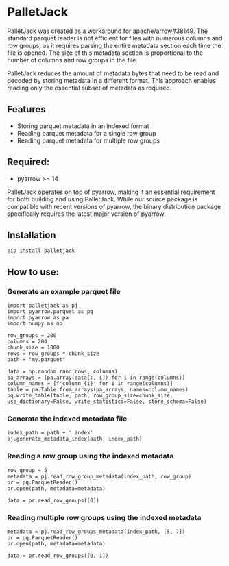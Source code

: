 # PalletJack
PalletJack was created as a workaround for apache/arrow#38149. The standard parquet reader is not efficient for files with numerous columns and row groups, as it requires parsing the entire metadata section each time the file is opened. The size of this metadata section is proportional to the number of columns and row groups in the file.

PalletJack reduces the amount of metadata bytes that need to be read and decoded by storing metadata in a different format. This approach enables reading only the essential subset of metadata as required.

## Features

- Storing parquet metadata in an indexed format
- Reading parquet metadata for a single row group
- Reading parquet metadata for multiple row groups

## Required:

- pyarrow  >= 14
 
PalletJack operates on top of pyarrow, making it an essential requirement for both building and using PalletJack. While our source package is compatible with recent versions of pyarrow, the binary distribution package specifically requires the latest major version of pyarrow.

##  Installation

```
pip install palletjack
```

## How to use:


### Generate an example parquet file
```
import palletjack as pj
import pyarrow.parquet as pq
import pyarrow as pa
import numpy as np

row_groups = 200
columns = 200
chunk_size = 1000
rows = row_groups * chunk_size
path = "my.parquet"

data = np.random.rand(rows, columns)
pa_arrays = [pa.array(data[:, i]) for i in range(columns)]
column_names = [f'column_{i}' for i in range(columns)]
table = pa.Table.from_arrays(pa_arrays, names=column_names)
pq.write_table(table, path, row_group_size=chunk_size, use_dictionary=False, write_statistics=False, store_schema=False)

```

### Generate the indexed metadata file
```
index_path = path + '.index'
pj.generate_metadata_index(path, index_path)
```

### Reading a row group using the indexed metadata
```
row_group = 5
metadata = pj.read_row_group_metadata(index_path, row_group)
pr = pq.ParquetReader()
pr.open(path, metadata=metadata)

data = pr.read_row_groups([0])
```

### Reading multiple row groups using the indexed metadata
```
metadata = pj.read_row_groups_metadata(index_path, [5, 7])
pr = pq.ParquetReader()
pr.open(path, metadata=metadata)

data = pr.read_row_groups([0, 1])
```